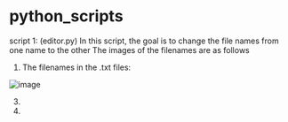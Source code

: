 # python_scripts

script 1: (editor.py)
  In this script, the goal is to change the file names from one name to the other
  The images of the filenames are as follows
  
  1. The filenames in the .txt files:

![image](https://user-images.githubusercontent.com/74825694/131620321-daa9c940-79c2-4a44-a16f-606a2a3c90d1.png)

  3. 
  4. 
    
